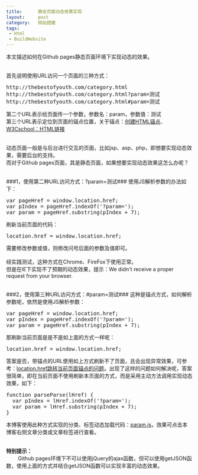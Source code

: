```yaml
--- 
title:      静态页面动态效果实现
layout:     post
category:   网站搭建
tags: 
 - Html
 - BuildWebsite
---
```


本文描述如何在Github pages静态页面环境下实现动态的效果。
<br/><br/>

首先说明使用URL访问一个页面的三种方式：
<pre>
http://thebestofyouth.com/category.html
http://thebestofyouth.com/category.html?param=测试
http://thebestofyouth.com/category.html#param=测试
</pre>
第二个URL表示给页面传一个参数，参数名：param，参数值：测试
<br />
第三个URL表示定位到页面的锚点位置，关于锚点：<a href="http://magicalboy.com/html-named-anchors/">创建HTML锚点</a>、<a href="http://www.w3school.com.cn/html/html_links.asp">W3Cschool：HTML链接</a>
<br /><br />

动态页面一般是与后台进行交互的页面，比如jsp、asp、php，即想要实现动态效果，需要后台的支持。
<br />
而对于Github pages页面，其是静态页面，如果想要实现动态效果这怎么办呢？
<br /><br />

###1，使用第二种URL访问方式：?param=测试###
使用JS解析参数的办法如下：
<pre>
var pageHref = window.location.href;
var pIndex = pageHref.indexOf('?param=');
var param = pageHref.substring(pIndex + 7);
</pre>
刷新当前页面的代码：
<pre>
location.href = window.location.href;
</pre>
需要修改参数或值，则修改问号后面的参数及值即可。
<br /><br />
经实践测试，这种方式在Chrome、FireFox下使用正常。
<br />
但是在IE下实现不了预期的动态效果，提示：We didn't receive a proper request from your browser.
<br /><br />

###2，使用第三种URL访问方式：#param=测试###
这种是锚点方式，如何解析参数呢，依然是使用JS解析参数：
<pre>
var pageHref = window.location.href;
var pIndex = pageHref.indexOf('?param=');
var param = pageHref.substring(pIndex + 7);
</pre>
那刷新当前页面是是不是如上面的方式一样呢：
<pre>
location.href = window.location.href;
</pre>
答案是否，带锚点的URL使用如上方式刷新不了页面，且会出现异常效果，可参考：<a href="http://www.dingcankong.com/location-href%E8%B7%B3%E8%BD%AC%E5%BD%93%E5%89%8D%E9%A1%B5%E9%9D%A2%E5%8A%A0%E9%94%9A%E7%82%B9%E7%9A%84%E9%97%AE%E9%A2%98/">location.href跳转当前页面锚点的问题</a>。出现了这样的问题如何解决呢，答案很简单，即在当前页面不使用刷新本页面的方式，而是采用主动方法调用实现动态效果，如下：
<pre>
function parseParse(lHref) {
  var pIndex = lHref.indexOf('?param=');
  var param = lHref.substring(pIndex + 7);
}
</pre>
本博客使用此种方式实现的分类、标签动态加载代码：<a href="/static/js/param.js">param.js</a>，效果可点击本博客右侧文章分类或文章标签进行查看。
<br /><br />

<b>特别提示：</b>
<br />&emsp;&emsp;
Github pages环境下不可以使用jQuery的ajax函数，但可以使用getJSON函数，使用上面的方式并结合getJSON函数可以实现丰富的动态效果。
